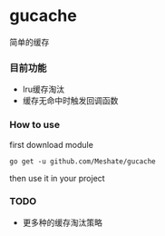 # gucache
简单的缓存

### 目前功能
- lru缓存淘汰
- 缓存无命中时触发回调函数

### How to use
first download module
```shell script
go get -u github.com/Meshate/gucache
```
then use it in your project

### TODO
- 更多种的缓存淘汰策略